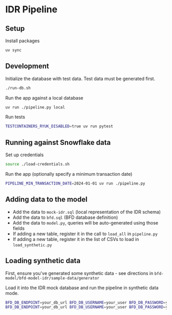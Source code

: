 # IDR Pipeline

## Setup

Install packages

```sh
uv sync
```

## Development

Initialize the database with test data. Test data must be generated first.

```sh
./run-db.sh
```

Run the app against a local database

```sh
uv run ./pipeline.py local
```

Run tests

```sh
TESTCONTAINERS_RYUK_DISABLED=true uv run pytest
```

## Running against Snowflake data

Set up credentials

```sh
source ./load-credentials.sh
```

Run the app (optionally specify a minimum transaction date)

```sh
PIPELINE_MIN_TRANSACTION_DATE=2024-01-01 uv run ./pipeline.py
```

## Adding data to the model

- Add the data to `mock-idr.sql` (local representation of the IDR schema)
- Add the data to `bfd.sql` (BFD database definition)
- Add the data to `model.py`, queries will be auto-generated using those fields
- If adding a new table, register it in the call to `load_all` in `pipeline.py`
- If adding a new table, register it in the list of CSVs to load in `load_synthetic.py` 

## Loading synthetic data

First, ensure you've generated some synthetic data - see directions in `bfd-model/bfd-model-idr/sample-data/generator`

Load it into the IDR mock database and run the pipeline in synthetic data mode.

```sh
BFD_DB_ENDPOINT=your_db_url BFD_DB_USERNAME=your_user BFD_DB_PASSWORD=your_password uv run load_synthetic.py
BFD_DB_ENDPOINT=your_db_url BFD_DB_USERNAME=your_user BFD_DB_PASSWORD=your_password uv run pipeline.py synthetic
```

